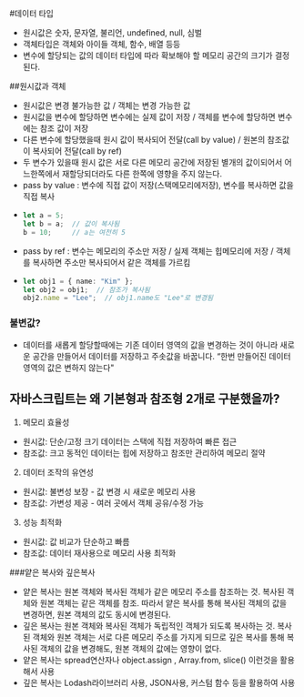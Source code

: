 #데이터 타입
- 원시값은 숫자, 문자열, 불리언, undefined, null, 심벌
- 객체타입은 객체와 아이들 객체, 함수, 배열 등등
- 변수에 할당되는 값의 데이터 타입에 따라 확보해야 할 메모리 공간의 크기가 결정된다.

##원시값과 객체
- 원시값은 변경 불가능한 값 /  객체는 변경 가능한 값
- 원시값을 변수에 할당하면 변수에는 실제 값이 저장 /  객체를 변수에 할당하면 변수에는 참조 값이 저장
- 다른 변수에 할당했을때 원시 값이 복사되어 전달(call by value) / 원본의 참조값이 복사되어 전달(call by ref)
- 두 변수가 있을때 원시 값은 서로 다른 메모리 공간에 저장된 별개의 값이되어서 어느한쪽에서 재할당되더라도 다른 한쪽에 영향을 주지 않는다.
- pass by value : 변수에 직접 값이 저장(스택메모리에저장), 변수를 복사하면 값을 직접 복사
- ```typescript
  let a = 5;
  let b = a;  // 값이 복사됨
  b = 10;     // a는 여전히 5
  ```
- pass by ref : 변수는 메모리의 주소만 저장 / 실제 객체는 힙메모리에 저장 / 객체를 복사하면 주소만 복사되어서 같은 객체를 가르킴
- ```typescript
  let obj1 = { name: "Kim" };
  let obj2 = obj1;  // 참조가 복사됨
  obj2.name = "Lee";  // obj1.name도 "Lee"로 변경됨
  ```

### 불변값?
- 데이터를 새롭게 할당할때에는 기존 데이터 영역의 값을 변경하는 것이 아니라 새로운 공간을 만들어서 데이터를 저장하고 주솟값을 바꿉니다.
“한번 만들어진 데이터 영역의 값은 변하지 않는다"

## 자바스크립트는 왜 기본형과 참조형 2개로 구분했을까?
1. 메모리 효율성
- 원시값: 단순/고정 크기 데이터는 스택에 직접 저장하여 빠른 접근
- 참조값: 크고 동적인 데이터는 힙에 저장하고 참조만 관리하여 메모리 절약
2. 데이터 조작의 유연성  
- 원시값: 불변성 보장 - 값 변경 시 새로운 메모리 사용
- 참조값: 가변성 제공 - 여러 곳에서 객체 공유/수정 가능
3. 성능 최적화
- 원시값: 값 비교가 단순하고 빠름
- 참조값: 데이터 재사용으로 메모리 사용 최적화


###얕은 복사와 깊은복사
- 얕은 복사는 원본 객체와 복사된 객체가 같은 메모리 주소를 참조하는 것. 복사된 객체와 원본 객체는 같은 객체를 참조. 따라서 얕은 복사를 통해 복사된 객체의 값을 변경하면, 원본 객체의 값도 동시에 변경된다.
- 깊은 복사는 원본 객체와 복사된 객체가 독립적인 객체가 되도록 복사하는 것. 복사된 객체와 원본 객체는 서로 다른 메모리 주소를 가지게 되므로 깊은 복사를 통해 복사된 객체의 값을 변경해도, 원본 객체의 값에는 영향이 없다.
- 얕은 복사는 spread연산자나 object.assign , Array.from, slice() 이런것을 활용해서 사용
- 깊은 복사는 Lodash라이브러리 사용, JSON사용, 커스텀 함수 등을 활용하여 사용



